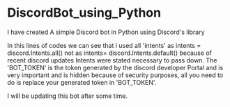 # DiscordBot_using_Python
I have created A simple Discord bot in Python using Discord's library


In this lines of codes we can see that i used all 'intents' as intents = discord.Intents.all() not as intents= discord.Intents.default() because of recent discord updates Intents were stated necessary to pass down.
The 'BOT_TOKEN' is the token generated by the discord developer Portal and is very important and is hidden because of security purposes, all you need to do is replace your generated token in 'BOT_TOKEN'.

I will be updating this bot after some time.
